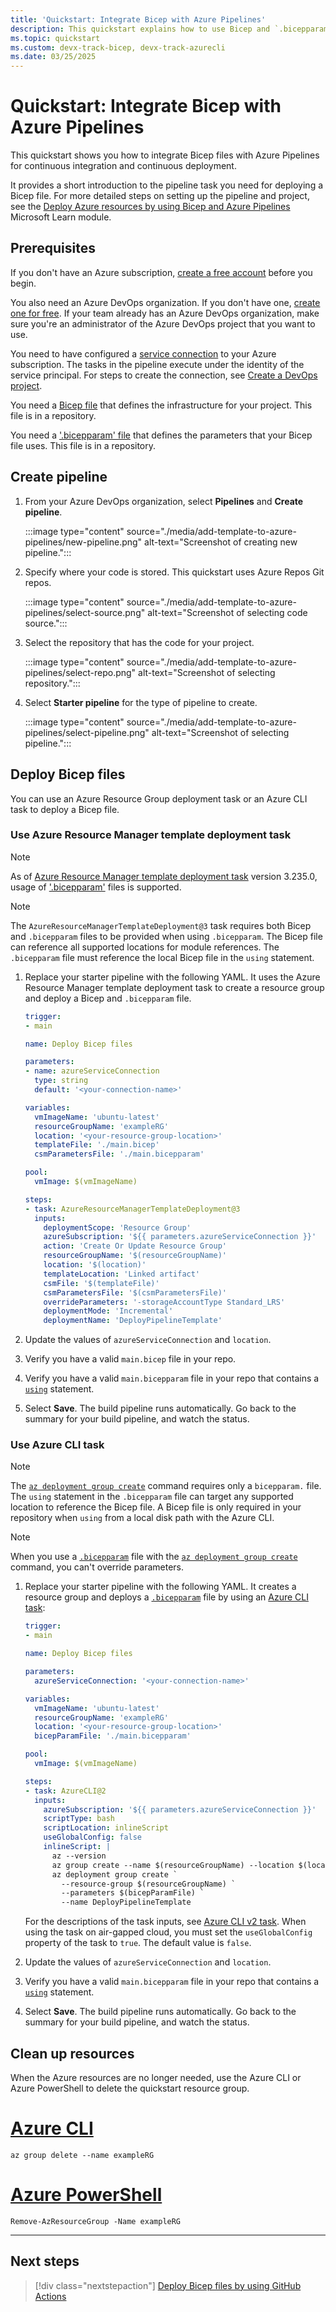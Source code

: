 ```yaml
---
title: 'Quickstart: Integrate Bicep with Azure Pipelines'
description: This quickstart explains how to use Bicep and `.bicepparam` files to configure continuous integration and continuous deployments in Azure Pipelines, plus how to use an Azure CLI task to deploy a `.bicepparam` file.
ms.topic: quickstart
ms.custom: devx-track-bicep, devx-track-azurecli
ms.date: 03/25/2025
---
```


# Quickstart: Integrate Bicep with Azure Pipelines

This quickstart shows you how to integrate Bicep files with Azure Pipelines for continuous integration and continuous deployment.

It provides a short introduction to the pipeline task you need for deploying a Bicep file. For more detailed steps on setting up the pipeline and project, see the [Deploy Azure resources by using Bicep and Azure Pipelines](/training/paths/bicep-azure-pipelines/) Microsoft Learn module.

## Prerequisites

If you don't have an Azure subscription, [create a free account](https://azure.microsoft.com/free/) before you begin.

You also need an Azure DevOps organization. If you don't have one, [create one for free](/azure/devops/pipelines/get-started/pipelines-sign-up). If your team already has an Azure DevOps organization, make sure you're an administrator of the Azure DevOps project that you want to use.

You need to have configured a [service connection](/azure/devops/pipelines/library/connect-to-azure) to your Azure subscription. The tasks in the pipeline execute under the identity of the service principal. For steps to create the connection, see [Create a DevOps project](../templates/deployment-tutorial-pipeline.md#create-a-devops-project).

You need a [Bicep file](./quickstart-create-bicep-use-visual-studio-code.md) that defines the infrastructure for your project. This file is in a repository.

You need a ['.bicepparam' file](/azure/azure-resource-manager/bicep/parameter-files) that defines the parameters that your Bicep file uses. This file is in a repository.

## Create pipeline

1. From your Azure DevOps organization, select **Pipelines** and **Create pipeline**.

    :::image type="content" source="./media/add-template-to-azure-pipelines/new-pipeline.png" alt-text="Screenshot of creating new pipeline.":::

1. Specify where your code is stored. This quickstart uses Azure Repos Git repos.

    :::image type="content" source="./media/add-template-to-azure-pipelines/select-source.png" alt-text="Screenshot of selecting code source.":::

1. Select the repository that has the code for your project.

    :::image type="content" source="./media/add-template-to-azure-pipelines/select-repo.png" alt-text="Screenshot of selecting repository.":::

1. Select **Starter pipeline** for the type of pipeline to create.

    :::image type="content" source="./media/add-template-to-azure-pipelines/select-pipeline.png" alt-text="Screenshot of selecting pipeline.":::

## Deploy Bicep files

You can use an Azure Resource Group deployment task or an Azure CLI task to deploy a Bicep file.

### Use Azure Resource Manager template deployment task

> [!NOTE]
> As of [Azure Resource Manager template deployment task](/azure/devops/pipelines/tasks/reference/azure-resource-manager-template-deployment-v3) version 3.235.0, usage of ['.bicepparam'](/azure/azure-resource-manager/bicep/parameter-files) files is supported.

> [!NOTE]
> The `AzureResourceManagerTemplateDeployment@3` task requires both Bicep and `.bicepparam` files to be provided when using `.bicepparam`. The Bicep file can reference all supported locations for module references. The `.bicepparam` file must reference the local Bicep file in the `using` statement.

1. Replace your starter pipeline with the following YAML. It uses the Azure Resource Manager template deployment task to create a resource group and deploy a Bicep and `.bicepparam` file.

    ```yml
    trigger:
    - main

    name: Deploy Bicep files

    parameters:
    - name: azureServiceConnection
      type: string
      default: '<your-connection-name>'

    variables:
      vmImageName: 'ubuntu-latest'
      resourceGroupName: 'exampleRG'
      location: '<your-resource-group-location>'
      templateFile: './main.bicep'
      csmParametersFile: './main.bicepparam'

    pool:
      vmImage: $(vmImageName)

    steps:
    - task: AzureResourceManagerTemplateDeployment@3
      inputs:
        deploymentScope: 'Resource Group'
        azureSubscription: '${{ parameters.azureServiceConnection }}'
        action: 'Create Or Update Resource Group'
        resourceGroupName: '$(resourceGroupName)'
        location: '$(location)'
        templateLocation: 'Linked artifact'
        csmFile: '$(templateFile)'
        csmParametersFile: '$(csmParametersFile)'
        overrideParameters: '-storageAccountType Standard_LRS'
        deploymentMode: 'Incremental'
        deploymentName: 'DeployPipelineTemplate'
    ```

1. Update the values of `azureServiceConnection` and `location`.
1. Verify you have a valid `main.bicep` file in your repo.
1. Verify you have a valid `main.bicepparam` file in your repo that contains a [`using`](/azure/azure-resource-manager/bicep/bicep-using) statement.
1. Select **Save**. The build pipeline runs automatically. Go back to the summary for your build pipeline, and watch the status.

### Use Azure CLI task

> [!NOTE]
> The [`az deployment group create`](/cli/azure/deployment/group?view=azure-cli-latest#az-deployment-group-create&preserve-view=true) command requires only a `bicepparam.` file. The `using` statement in the `.bicepparam` file can target any supported location to reference the Bicep file. A Bicep file is only required in your repository when `using` from a local disk path with the Azure CLI.

> [!NOTE]
> When you use a [`.bicepparam`](/azure/azure-resource-manager/bicep/parameter-files) file with the [`az deployment group create`](/cli/azure/deployment/group?view=azure-cli-latest#az-deployment-group-create&preserve-view=true) command, you can't override parameters.

1. Replace your starter pipeline with the following YAML. It creates a resource group and deploys a [`.bicepparam`](/azure/azure-resource-manager/bicep/parameter-files) file by using an [Azure CLI task](/azure/devops/pipelines/tasks/reference/azure-cli-v2):

    ```yml
    trigger:
    - main

    name: Deploy Bicep files

    parameters:
      azureServiceConnection: '<your-connection-name>'

    variables:
      vmImageName: 'ubuntu-latest'
      resourceGroupName: 'exampleRG'
      location: '<your-resource-group-location>'
      bicepParamFile: './main.bicepparam'

    pool:
      vmImage: $(vmImageName)

    steps:
    - task: AzureCLI@2
      inputs:
        azureSubscription: '${{ parameters.azureServiceConnection }}'
        scriptType: bash
        scriptLocation: inlineScript
        useGlobalConfig: false
        inlineScript: |
          az --version
          az group create --name $(resourceGroupName) --location $(location)
          az deployment group create `
            --resource-group $(resourceGroupName) `
            --parameters $(bicepParamFile) `
            --name DeployPipelineTemplate
    ```

    For the descriptions of the task inputs, see [Azure CLI v2 task](/azure/devops/pipelines/tasks/reference/azure-cli-v2). When using the task on air-gapped cloud, you must set the `useGlobalConfig` property of the task to `true`. The default value is `false`.

1. Update the values of `azureServiceConnection` and `location`.
1. Verify you have a valid `main.bicepparam` file in your repo that contains a [`using`](/azure/azure-resource-manager/bicep/bicep-using) statement.
1. Select **Save**. The build pipeline runs automatically. Go back to the summary for your build pipeline, and watch the status.

## Clean up resources

When the Azure resources are no longer needed, use the Azure CLI or Azure PowerShell to delete the quickstart resource group.

# [Azure CLI](#tab/azure-cli)

```azurecli
az group delete --name exampleRG
```

# [Azure PowerShell](#tab/azure-powershell)

```azurepowershell
Remove-AzResourceGroup -Name exampleRG
```

---

## Next steps

> [!div class="nextstepaction"]
> [Deploy Bicep files by using GitHub Actions](deploy-github-actions.md)
